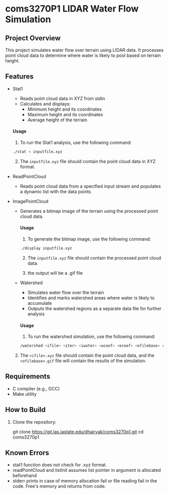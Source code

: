# coms3270P1 LIDAR Water Flow Simulation

## Project Overview

This project simulates water flow over terrain using LIDAR data. It processes point cloud data to determine where water is likely to pool based on terrain height.

## Features
- Stat1
    - Reads point cloud data in XYZ from stdin
    - Calculates and displays:
        - Minimum height and its coordinates
        - Maximum height and its coordinates
        - Average height of the terrain

    #### Usage
    1. To run the Stat1 analysis, use the following command:

    ```sh
    ./stat < inputfile.xyz
    ```

    2. The `inputfile.xyz` file should contain the point cloud data in XYZ format.

- ReadPointCloud
    - Reads point cloud data from a specified input stream and populates a dynamic list with the data points

- ImagePointCloud
    - Generates a bitmap image of the terrain using the processed point cloud data.

        #### Usage
        1. To generate the bitmap image, use the following command:

        ```sh
        ./display inputfile.xyz
        ```

        2. The `inputfile.xyz` file should contain the processed point cloud data.

        3. the output will be a .gif file


    - Watershed
        - Simulates water flow over the terrain
        - Identifies and marks watershed areas where water is likely to accumulate
        - Outputs the watershed regions as a separate data file for further analysis

        #### Usage
        1. To run the watershed simulation, use the following command:

        ```sh
        /watershed <ifile> <iter> <iwater> <wcoef> <ecoef> <ofilebase> <maxwd> <seq>
        ```

    2. The `<ifile>.xyz` file should contain the point cloud data, and the `<ofilebase>.gif` file will contain the results of the simulation.


## Requirements
- C compiler (e.g., GCC)
- Make utility

## How to Build
1. Clone the repository:

   git clone https://git.las.iastate.edu/dhairyak/coms3270p1.git
   cd coms3270p1

## Known Errors
- stat1 function does not check for .xyz format. 
- readPointCloud and listInit assumes list pointer in argument is allocated beforehand
- stderr prints in case of memory allocation fail or file reading fail in the code. Free's memory and returns from code.